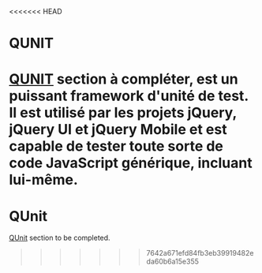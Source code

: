 <<<<<<< HEAD
# QUNIT

[QUNIT](https://qunitjs.com/) section à compléter, est un puissant framework d'unité de test. Il est utilisé par les projets jQuery, jQuery UI et jQuery Mobile et est capable de tester toute sorte de code JavaScript générique, incluant lui-même.
=======
# QUnit

[QUnit](http://api.qunitjs.com) section to be completed.
>>>>>>> 7642a671efd84fb3eb39919482eda60b6a15e355
